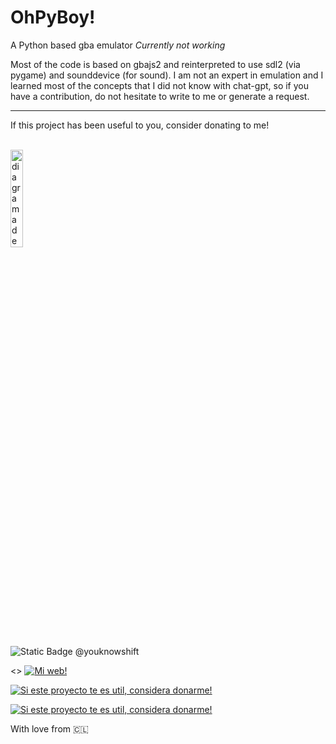 # OhPyBoy!
A Python based gba emulator *Currently not working*

Most of the code is based on gbajs2 and reinterpreted to use sdl2 (via pygame) and sounddevice (for sound). I am not an expert in emulation and I learned most of the concepts that I did not know with chat-gpt, so if you have a contribution, do not hesitate to write to me or generate a request.


---

If this project has been useful to you, consider donating to me! 

<div align="left">
  <br>
  <img src="https://github.com/fgvilches/Terrae-Reborn/blob/main/github-files/giphy.gif" alt="diagrama de arq" width="20%">
  <br>
</div>
 
<img alt="Static Badge" src="https://img.shields.io/badge/Discor&labelColor=3452eb"> @youknowshift

<> <a href="https://fgvilches.ninja/"><img alt="Mi web!" src="https://img.shields.io/badge/-fgvilches.ninja-yellow"></a>
  
<a href="https://bajamach.com/jA5a9ZyeEwb"><img alt="Si este proyecto te es util, considera donarme!" src="https://img.shields.io/badge/Donar-MACH-blueviolet"></a>
  
<a href="https://www.paypal.me/fgvilches1"><img alt="Si este proyecto te es util, considera donarme!" src="https://img.shields.io/badge/Donar-Paypal-blue"></a>

With love from 🇨🇱
